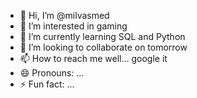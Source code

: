- 👋 Hi, I’m @milvasmed
- 👀 I’m interested in gaming
- 🌱 I’m currently learning SQL and Python
- 💞️ I’m looking to collaborate on tomorrow
- 📫 How to reach me well... google it
- 😄 Pronouns: ...
- ⚡ Fun fact: ...

<!---
milvasmed/milvasmed is a ✨ special ✨ repository because its `README.md` (this file) appears on your GitHub profile.
You can click the Preview link to take a look at your changes.
--->
